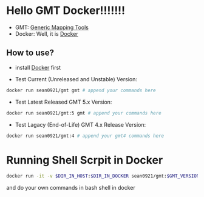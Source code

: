 # Hello GMT Docker!!!!!!!

* GMT: [Generic Mapping Tools](https://www.soest.hawaii.edu/gmt/)
* Docker: Well, it is [Docker](https://docs.docker.com)

## How to use?

* install [Docker](https://docs.docker.com) first

* Test Current (Unreleased and Unstable) Version:
```sh
docker run sean0921/gmt gmt # append your commands here
```

* Test Latest Released GMT 5.x Version:
```sh
docker run sean0921/gmt:5 gmt # append your commands here
```

* Test Lagacy (End-of-Life) GMT 4.x Release Version:
```sh
docker run sean0921/gmt:4 # append your gmt4 commands here
```

# Running Shell Scrpit in Docker
```sh
docker run -it -v $DIR_IN_HOST:$DIR_IN_DOCKER sean0921/gmt:$GMT_VERSION /bin/bash
```
and do your own commands in bash shell in docker
